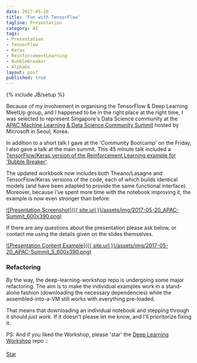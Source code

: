 ```yaml
---
date: 2017-05-20
title: 'Fun with TensorFlow'
tagline: Presentation
category: AI
tags:
- Presentation
- TensorFlow
- Keras
- ReinforcementLearning
- BubbleBreaker
- AlphaGo
layout: post
published: true
---
```

{% include JB/setup %}


Because of my involvement in organising the TensorFlow &amp; Deep Learning MeetUp group, 
and I happened to be in the right place at the right time, I was selected to represent Singapore's
Data Science community at the 
[APAC Machine Learning &amp; Data Science Community Summit](http://m.onoffmix.com/event/97444/content) 
hosted by Microsoft in Seoul, Korea.

In addition to a short talk I gave at the 'Community Bootcamp' on the Friday, I also gave
a talk at the main summit.  This 45 minute talk included a 
<a href="https://github.com/mdda/deep-learning-workshop/blob/master/notebooks/7-Reinforcement-Learning/3-BubbleBreaker.ipynb" target="_blank">
TensorFlow/Keras version of the Reinforcement Learning example for 'Bubble Breaker'</a>.

The updated workbook now includes both Theano/Lasagne and TensorFlow/Keras versions of the code, 
each of which builds identical models (and have been adapted to provide the same functional interface).  Moreover, 
because I've spent more time with the notebook improving it, the example is now even stronger than before.

<a href="http://redcatlabs.com/2017-05-20_APAC-Summit/" target="_blank">
![Presentation Screenshot]({{ site.url }}/assets/img/2017-05-20_APAC-Summit_600x390.png)
</a>

If there are any questions about the presentation please ask below, 
or contact me using the details given on the slides themselves.

<a href="http://redcatlabs.com/2017-05-20_APAC-Summit/" target="_blank">
![Presentation Content Example]({{ site.url }}/assets/img/2017-05-20_APAC-Summit_5_600x390.png)
</a>


### Refactoring

By the way, the deep-learning-workshop repo is undergoing some major refactoring.  The aim is to 
make the individual examples work in a stand-alone fashion (downloading the necessary dependencies) while
the assembled-into-a-VM still works with everything pre-loaded. 

That means that downloading an individual notebook and stepping through it should *just work*.  If it doesn't 
please let me know, and I'll prioritorize fixing it.


PS:  And if you liked the Workshop, please 'star' the <a href="https://github.com/mdda/deep-learning-workshop" target="_blank">Deep Learning Workshop</a> repo ::
<!-- From :: https://buttons.github.io/ -->
<!-- Place this tag where you want the button to render. -->
<span style="position:relative;top:5px;">
<a aria-label="Star mdda/deep-learning-workshop on GitHub" data-count-aria-label="# stargazers on GitHub" data-count-api="/repos/mdda/deep-learning-workshop#stargazers_count" data-count-href="/mdda/deep-learning-workshop/stargazers" data-icon="octicon-star" href="https://github.com/mdda/deep-learning-workshop" class="github-button">Star</a>
<!-- Place this tag right after the last button or just before your close body tag. -->
<script async defer id="github-bjs" src="https://buttons.github.io/buttons.js"></script>
</span>


